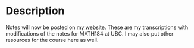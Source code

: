 # Description
Notes will now be posted on [my website](http://chestergould.xyz). These are my transcriptions with modifications of the notes for MATH184 at UBC.
I may also put other resources for the course here as well.
